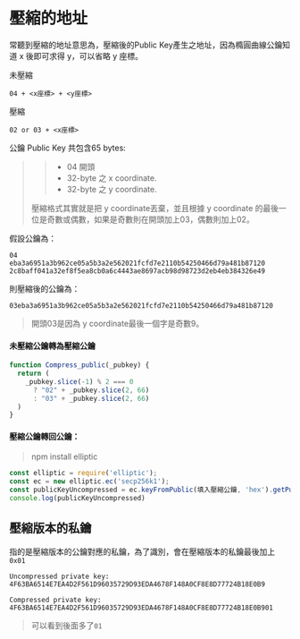 # 壓縮的地址

常聽到壓縮的地址意思為，壓縮後的Public Key產生之地址，因為橢圓曲線公鑰知道 x 後即可求得 y，可以省略 y 座標。

未壓縮

```
04 + <x座標> + <y座標>
```

壓縮

```
02 or 03 + <x座標>
```

公鑰 Public Key 共包含65 bytes:

> > * 04 開頭
> > * 32-byte 之 x coordinate.
> > * 32-byte 之 y coordinate.
>
> 壓縮格式其實就是把 y coordinate丟棄，並且根據 y coordinate 的最後一位是奇數或偶數，如果是奇數則在開頭加上03，偶數則加上02。

假設公鑰為：

```
04
eba3a6951a3b962ce05a5b3a2e562021fcfd7e2110b54250466d79a481b87120
2c8baff041a32ef8f5ea8cb0a6c4443ae8697acb98d98723d2eb4eb384326e49
```

則壓縮後的公鑰為：

```
03eba3a6951a3b962ce05a5b3a2e562021fcfd7e2110b54250466d79a481b87120
```

> 開頭03是因為 y coordinate最後一個字是奇數9。

#### 未壓縮公鑰轉為壓縮公鑰

```js
function Compress_public(_pubkey) {
  return (
    _pubkey.slice(-1) % 2 === 0
      ? "02" + _pubkey.slice(2, 66)
      : "03" + _pubkey.slice(2, 66)
  )
}
```

#### 壓縮公鑰轉回公鑰：

> npm install elliptic

```js
const elliptic = require('elliptic');
const ec = new elliptic.ec('secp256k1');
const publicKeyUncompressed = ec.keyFromPublic(填入壓縮公鑰, 'hex').getPublic(false, 'hex');
console.log(publicKeyUncompressed)
```

## 壓縮版本的私鑰

指的是壓縮版本的公鑰對應的私鑰，為了識別，會在壓縮版本的私鑰最後加上`0x01`

```
Uncompressed private key:    
4F63BA6514E7EA4D2F561D96035729D93EDA4678F148A0CF8E8D77724B18E0B9

Compressed private key:    
4F63BA6514E7EA4D2F561D96035729D93EDA4678F148A0CF8E8D77724B18E0B901
```

> 可以看到後面多了`01`



